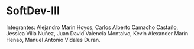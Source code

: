 # SoftDev-III
Integrantes: Alejandro Marin Hoyos, Carlos Alberto Camacho Castaño, Jessica Villa Nuñez, Juan David Valencia Montalvo, Kevin Alexander Marín Henao, Manuel Antonio Vidales Duran.
